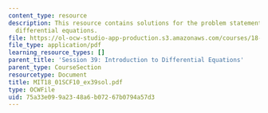 ```yaml
---
content_type: resource
description: This resource contains solutions for the problem statements related to
  differential equations.
file: https://ol-ocw-studio-app-production.s3.amazonaws.com/courses/18-01sc-single-variable-calculus-fall-2010/75a33e099a2348a6b07267b0794a57d3_MIT18_01SCF10_ex39sol.pdf
file_type: application/pdf
learning_resource_types: []
parent_title: 'Session 39: Introduction to Differential Equations'
parent_type: CourseSection
resourcetype: Document
title: MIT18_01SCF10_ex39sol.pdf
type: OCWFile
uid: 75a33e09-9a23-48a6-b072-67b0794a57d3
---
```

